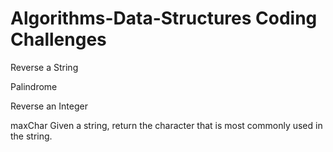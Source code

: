 # Algorithms-Data-Structures Coding Challenges 

Reverse a String

Palindrome

Reverse an Integer

maxChar Given a string, return the character that is most commonly used in the string.
